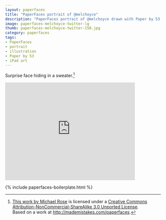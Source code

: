 ```yaml
---
layout: paperfaces
title: "PaperFaces portrait of @melchoyce"
description: "PaperFaces portrait of @melchoyce drawn with Paper by 53 on an iPad."
image: paperfaces-melchoyce-twitter-lg
thumb: paperfaces-melchoyce-twitter-150.jpg
category: paperfaces
tags: 
- PaperFaces
- portrait
- illustration
- Paper by 53
- iPad art
---
```


Surprise face hiding in a sweater.[^1]

<iframe width="420" height="315" src="http://www.youtube.com/embed/8znOwv0XxcI" frameborder="0"> </iframe>

[^1]: <a rel="license" href="http://creativecommons.org/licenses/by-nc-sa/3.0/deed.en_US">This <span xmlns:dct="http://purl.org/dc/terms/" href="http://purl.org/dc/dcmitype/StillImage" rel="dct:type">work</span> by <a xmlns:cc="http://creativecommons.org/ns#" href="Michael Rose" property="cc:attributionName" rel="cc:attributionURL">Michael Rose</a> is licensed under a <a rel="license" href="http://creativecommons.org/licenses/by-nc-sa/3.0/deed.en_US">Creative Commons Attribution-NonCommercial-ShareAlike 3.0 Unported License</a>.<br />Based on a work at <a xmlns:dct="http://purl.org/dc/terms/" href="http://mademistakes.com/paperfaces" rel="dct:source">http://mademistakes.com/paperfaces</a>.

{% include paperfaces-boilerplate.html %}